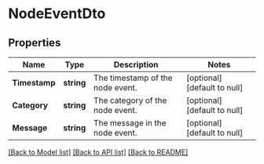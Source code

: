 # NodeEventDto

## Properties
Name | Type | Description | Notes
------------ | ------------- | ------------- | -------------
**Timestamp** | **string** | The timestamp of the node event. | [optional] [default to null]
**Category** | **string** | The category of the node event. | [optional] [default to null]
**Message** | **string** | The message in the node event. | [optional] [default to null]

[[Back to Model list]](../README.md#documentation-for-models) [[Back to API list]](../README.md#documentation-for-api-endpoints) [[Back to README]](../README.md)

